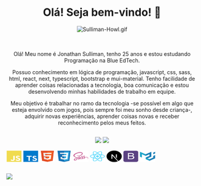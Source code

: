 <div align="center">
 <h1>Olá! Seja bem-vindo! 👋</h1>
</div>

<div align="center">
  <img alt="Sulliman-Howl.gif" src="https://i.pinimg.com/originals/07/08/ca/0708ca84fdc611ce716037850d2c0153.gif" />
 
  <br />
  <br />
  <br />
 
  <p>Olá! Meu nome é Jonathan Sulliman, tenho 25 anos e estou estudando Programação na Blue EdTech.</p>

  <p>Possuo conhecimento em lógica de programação, javascript, css, sass, html, react, next, typescript, bootstrap e mui-material. Tenho facilidade de aprender coisas relacionadas   a tecnologia, boa comunicação e estou desenvolvendo minhas habilidades de trabalho em equipe.</p>

  <p>Meu objetivo é trabalhar no ramo da tecnologia -se possível em algo que esteja envolvido com jogos, pois sempre foi meu sonho desde criança-, adquirir novas experiências,
   aprender coisas novas e receber reconhecimento pelos meus feitos.</p>
</div>

 ##
 
<div align="center">
  <img height="175em" src="https://github-readme-stats.vercel.app/api?username=johnsulliman&show_icons=true&theme=aura_dark&include_all_commits=true&count_private=true"/>
  <img height="175em" src="https://github-readme-stats.vercel.app/api/top-langs/?username=johnsulliman&layout=compact&langs_count=7&theme=aura_dark"/>
</div>
 
<div style="display: inline_block"><br>
  <img align="center" alt="Sulliman-Js" height="30" width="40" src="https://raw.githubusercontent.com/devicons/devicon/master/icons/javascript/javascript-plain.svg" />
  <img align="center" alt="Sulliman-Ts" height="30" width="40" src="https://raw.githubusercontent.com/devicons/devicon/master/icons/typescript/typescript-plain.svg" />
  <img align="center" alt="Sulliman-HTML" height="30" width="40" src="https://raw.githubusercontent.com/devicons/devicon/master/icons/html5/html5-original.svg" />
  <img align="center" alt="Sulliman-CSS" height="30" width="40" src="https://raw.githubusercontent.com/devicons/devicon/master/icons/css3/css3-original.svg" />
  <img align="center" alt="Sulliman-React" height="30" width="40" src="https://raw.githubusercontent.com/devicons/devicon/master/icons/sass/sass-original.svg" />
  <img align="center" alt="Sulliman-React" height="30" width="40" src="https://raw.githubusercontent.com/devicons/devicon/master/icons/react/react-original.svg" />
  <img align="center" alt="Sulliman-Next" height="30" width="40" src="https://raw.githubusercontent.com/devicons/devicon/master/icons/nextjs/nextjs-original.svg" />
  <img align="center" alt="Sulliman-Bootstrap" height="30" width="40" src="https://raw.githubusercontent.com/devicons/devicon/master/icons/bootstrap/bootstrap-plain.svg" />
  <img align="center" alt="Sulliman-Bootstrap" height="30" width="40" src="https://raw.githubusercontent.com/devicons/devicon/master/icons/materialui/materialui-original.svg" />
</div>
  
  ##
  
<div> 
  <a href="https://www.linkedin.com/in/john-sulliman/" target="_blank"><img src="https://img.shields.io/badge/-LinkedIn-%230077B5?style=for-the badge&logo=linkedin&logoColor=white" target="_blank" /></a> 
</div>
